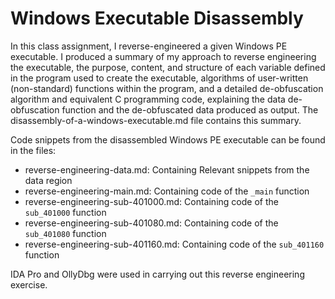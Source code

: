 # Windows Executable Disassembly

In this class assignment, I reverse-engineered a given Windows PE executable. I produced a summary of my approach to reverse engineering the executable, the purpose, content, and structure of each variable defined in the program used to create the executable, algorithms of user-written (non-standard) functions within the program, and a detailed de-obfuscation algorithm and equivalent C programming code, explaining the data de-obfuscation function and the de-obfuscated data produced as output. The disassembly-of-a-windows-executable.md file contains this summary.

Code snippets from the disassembled Windows PE executable can be found in the files:
* reverse-engineering-data.md: Containing Relevant snippets from the data region
* reverse-engineering-main.md: Containing code of the `_main` function
* reverse-engineering-sub-401000.md: Containing code of the `sub_401000` function
* reverse-engineering-sub-401080.md: Containing code of the `sub_401080` function
* reverse-engineering-sub-401160.md: Containing code of the `sub_401160` function

IDA Pro and OllyDbg were used in carrying out this reverse engineering exercise.